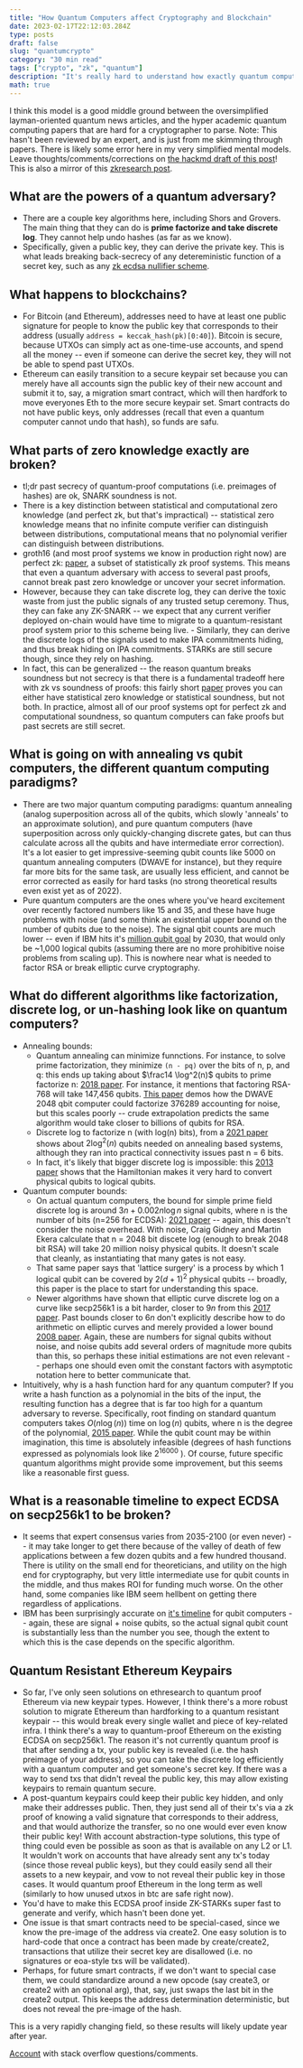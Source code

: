 ```yaml
---
title: "How Quantum Computers affect Cryptography and Blockchain"
date: 2023-02-17T22:12:03.284Z
type: posts
draft: false
slug: "quantumcrypto"
category: "30 min read"
tags: ["crypto", "zk", "quantum"]
description: "It's really hard to understand how exactly quantum computing affects cryptography, what that timeline is, and how to think about it from a cryptographers perspective. This post hopes to give a mathematically-inclined middle ground of understanding."
math: true
---
```


I think this model is a good middle ground between the oversimplified layman-oriented quantum news articles, and the hyper academic quantum computing papers that are hard for a cryptographer to parse.
Note: This hasn't been reviewed by an expert, and is just from me skimming through papers. There is likely some error here in my very simplified mental models. Leave thoughts/comments/corrections on [the hackmd draft of this post](https://hackmd.io/vXWmu5QsSOGVSz9N03LXuQ)! This is also a mirror of this [zkresearch post](https://zkresear.ch/t/how-quantum-computers-affect-zk-and-blockchains-how-to-quantum-proof-ethereum/59).

## What are the powers of a quantum adversary?

- There are a couple key algorithms here, including Shors and Grovers. The main thing that they can do is **prime factorize and take discrete log**. They cannot help undo hashes (as far as we know).
- Specifically, given a public key, they can derive the private key. This is what leads breaking back-secrecy of any detereministic function of a secret key, such as any [zk ecdsa nullifier scheme](https://blog.aayushg.com/posts/nullifier).

## What happens to blockchains?

- For Bitcoin (and Ethereum), addresses need to have at least one public signature for people to know the public key that corresponds to their address (usually `address = keccak_hash(pk)[0:40]`). Bitcoin is secure, because UTXOs can simply act as one-time-use accounts, and spend all the money -- even if someone can derive the secret key, they will not be able to spend past UTXOs.
- Ethereum can easily transition to a secure keypair set because you can merely have all accounts sign the public key of their new account and submit it to, say, a migration smart contract, which will then hardfork to move everyones Eth to the more secure keypair set. Smart contracts do not have public keys, only addresses (recall that even a quantum computer cannot undo that hash), so funds are safu.

## What parts of zero knowledge exactly are broken?

- tl;dr past secrecy of quantum-proof computations (i.e. preimages of hashes) are ok, SNARK soundness is not.
- There is a key distinction between statistical and computational zero knowledge (and perfect zk, but that's impractical) -- statistical zero knowledge means that no infinite compute verifier can distinguish between distributions, computational means that no polynomial verifier can distinguish between distributions.
- groth16 (and most proof systems we know in production right now) are perfect zk: [paper](https://eprint.iacr.org/2016/260.pdf), a subset of statistically zk proof systems. This means that even a quantum adversary with access to several past proofs, cannot break past zero knowledge or uncover your secret information.
- However, because they can take discrete log, they can derive the toxic waste from just the public signals of any trusted setup ceremony. Thus, they can fake any ZK-SNARK -- we expect that any current verifier deployed on-chain would have time to migrate to a quantum-resistant proof system prior to this scheme being live. - Similarly, they can derive the discrete logs of the signals used to make IPA commitments hiding, and thus break hiding on IPA commitments. STARKs are still secure though, since they rely on hashing.
- In fact, this can be generalized -- the reason quantum breaks soundness but not secrecy is that there is a fundamental tradeoff here with zk vs soundness of proofs: this fairly short [paper](https://www.cs.cmu.edu/~goyal/ConSZK.pdf) proves you can either have statistical zero knowledge or statistical soundness, but not both. In practice, almost all of our proof systems opt for perfect zk and computational soundness, so quantum computers can fake proofs but past secrets are still secret.

## What is going on with annealing vs qubit computers, the different quantum computing paradigms?

- There are two major quantum computing paradigms: quantum annealing (analog superposition across all of the qubits, which slowly 'anneals' to an approximate solution), and pure quantum computers (have superposition across only quickly-changing discrete gates, but can thus calculate across all the qubits and have intermediate error correction). It's a lot easier to get impressive-seeming qubit counts like 5000 on quantum annealing computers (DWAVE for instance), but they require far more bits for the same task, are usually less efficient, and cannot be error corrected as easily for hard tasks (no strong theoretical results even exist yet as of 2022).
- Pure quantum computers are the ones where you've heard excitement over recently factored numbers like 15 and 35, and these have huge problems with noise (and some think an existential upper bound on the number of qubits due to the noise). The signal qbit counts are much lower -- even if IBM hits it's [million qubit goal](https://fortune.com/2020/09/15/ibm-quantum-computer-1-million-qubits-by-2030/) by 2030, that would only be ~1,000 logical qubits (assuming there are no more prohibitive noise problems from scaling up). This is nowhere near what is needed to factor RSA or break elliptic curve cryptography.

## What do different algorithms like factorization, discrete log, or un-hashing look like on quantum computers?

- Annealing bounds:
  - Quantum annealing can minimize funnctions. For instance, to solve prime factorization, they minimize `(n - pq)` over the bits of n, p, and q: this ends up taking about $\frac14 \log^2(n)$ qubits to prime factorize n: [2018 paper](https://arxiv.org/pdf/1804.02733v1.pdf). For instance, it mentions that factoring RSA-768 will take 147,456 qubits. [This paper](https://arxiv.org/abs/1804.02733) demos how the DWAVE 2048 qbit computer could factorize 376289 accounting for noise, but this scales poorly -- crude extrapolation predicts the same algorithm would take closer to billions of qubits for RSA.
  - Discrete log to factorize n (with log(n) bits), from a [2021 paper](https://link.springer.com/chapter/10.1007/978-3-030-89432-0_8) shows about $2\log^2(n)$ qubits needed on annealing based systems, although they ran into practical connectivity issues past n = 6 bits.
  - In fact, it's likely that bigger discrete log is impossible: this [2013 paper](https://arxiv.org/pdf/1307.5893.pdf) shows that the Hamiltonian makes it very hard to convert physical qubits to logical qubits.
- Quantum computer bounds:
  - On actual quantum computers, the bound for simple prime field discrete log is around $3n + 0.002n \log n$ signal qubits, where n is the number of bits (n=256 for ECDSA): [2021 paper](https://arxiv.org/pdf/1905.09749.pdf) -- again, this doesn't consider the noise overhead. With noise, Craig Gidney and Martin Ekera calculate that n = 2048 bit discete log (enough to break 2048 bit RSA) will take 20 million noisy physical qubits. It doesn't scale that cleanly, as instantiating that many gates is not easy.
  - That same paper says that 'lattice surgery' is a process by which 1 logical qubit can be covered by $2(d+1)^2$ physical qubits -- broadly, this paper is the place to start for understanding this space.
  - Newer algorithms have shown that elliptic curve discrete log on a curve like secp256k1 is a bit harder, closer to $9n$ from this [2017 paper](https://eprint.iacr.org/2017/598). Past bounds closer to $6n$ don't explicitly describe how to do arithmetic on elliptic curves and merely provided a lower bound [2008 paper](https://arxiv.org/pdf/quant-ph/0301141.pdf). Again, these are numbers for signal qubits without noise, and noise qubits add several orders of magnitude more qubits than this, so perhaps these initial estimations are not even relevant -- perhaps one should even omit the constant factors with asymptotic notation here to better communicate that.
- Intuitively, why is a hash function hard for any quantum computer? If you write a hash function as a polynomial in the bits of the input, the resulting function has a degree that is far too high for a quantum adversary to reverse. Specifically, root finding on standard quantum computers takes $O(n \log(n))$ time on $\log (n)$ qubits, where n is the degree of the polynomial, [2015 paper](https://arxiv.org/pdf/1510.04452.pdf). While the qubit count may be within imagination, this time is absolutely infeasible (degrees of hash functions expressed as polynomials look like $2^{16000}$ ). Of course, future specific quantum algorithms might provide some improvement, but this seems like a reasonable first guess.

<!-- ## Is there promising research that would massively improve these estimates in the next n years?
- Unclear. There is work that tries to measure the qubit as it is collapsing, there is always work on better and smaller algorithms, and IBM is constantly pumping out interesting improvements. -->

## What is a reasonable timeline to expect ECDSA on secp256k1 to be broken?

- It seems that expert consensus varies from 2035-2100 (or even never) -- it may take longer to get there because of the valley of death of few applications between a few dozen qubits and a few hundred thousand. There is utility on the small end for theoreticians, and utility on the high end for cryptography, but very little intermediate use for qubit counts in the middle, and thus makes ROI for funding much worse. On the other hand, some companies like IBM seem hellbent on getting there regardless of applications.
- IBM has been surprisingly accurate on [it's timeline](https://research.ibm.com/blog/ibm-quantum-roadmap-2025) for qubit computers -- again, these are signal + noise qubits, so the actual signal qubit count is substantially less than the number you see, though the extent to which this is the case depends on the specific algorithm.

## Quantum Resistant Ethereum Keypairs

- So far, I've only seen solutions on ethresearch to quantum proof Ethereum via new keypair types. However, I think there's a more robust solution to migrate Ethereum than hardforking to a quantum resistant keypair -- this would break every single wallet and piece of key-related infra. I think there's a way to quantum-proof Ethereum on the existing ECDSA on secp256k1. The reason it's not currently quantum proof is that after sending a tx, your public key is revealed (i.e. the hash preimage of your address), so you can take the discrete log efficiently with a quantum computer and get someone's secret key. If there was a way to send txs that didn't reveal the public key, this may allow existing keypairs to remain quantum secure.
- A post-quantum keypairs could keep their public key hidden, and only make their addresses public. Then, they just send all of their tx's via a zk proof of knowing a valid signature that corresponds to their address, and that would authorize the transfer, so no one would ever even know their public key! With account abstraction-type solutions, this type of thing could even be possible as soon as that is available on any L2 or L1. It wouldn't work on accounts that have already sent any tx's today (since those reveal public keys), but they could easily send all their assets to a new keypair, and vow to not reveal their public key in those cases. It would quantum proof Ethereum in the long term as well (similarly to how unused utxos in btc are safe right now).
- You'd have to make this ECDSA proof inside ZK-STARKs super fast to generate and verify, which hasn't been done yet.
- One issue is that smart contracts need to be special-cased, since we know the pre-image of the address via create2. One easy solution is to hard-code that once a contract has been made by create/create2, transactions that utilize their secret key are disallowed (i.e. no signatures or eoa-style txs will be validated).
- Perhaps, for future smart contracts, if we don't want to special case them, we could standardize around a new opcode (say create3, or create2 with an optional arg), that, say, just swaps the last bit in the create2 output. This keeps the address determination deterministic, but does not reveal the pre-image of the hash.

This is a very rapidly changing field, so these results will likely update year after year.

[Account](https://crypto.stackexchange.com/users/101665/john-targaryen?tab=activity) with stack overflow questions/comments.

